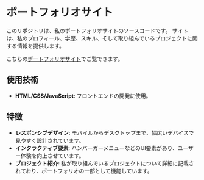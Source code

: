 # ポートフォリオサイト

このリポジトリは、私のポートフォリオサイトのソースコードです。
サイトは、私のプロフィール、学歴、スキル、そして取り組んでいるプロジェクトに関する情報を提供します。

こちらの[ポートフォリオサイト](https://resume.kohagura8888.com/index.html)でご覧できます。

## 使用技術

- **HTML/CSS/JavaScript**: フロントエンドの開発に使用。

## 特徴

- **レスポンシブデザイン**: モバイルからデスクトップまで、幅広いデバイスで見やすく設計されています。
- **インタラクティブ要素**: ハンバーガーメニューなどのUI要素があり、ユーザー体験を向上させています。
- **プロジェクト紹介**: 私が取り組んでいるプロジェクトについて詳細に記載されており、ポートフォリオの一部として機能しています。
